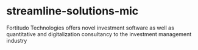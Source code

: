# streamline-solutions-mic
Fortitudo Technologies offers novel investment software as well as quantitative and digitalization consultancy to the investment management industry
